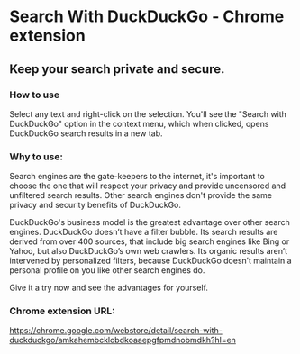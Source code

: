 # Search With DuckDuckGo - Chrome extension

## Keep your search private and secure.

### How to use
Select any text and right-click on the selection. You'll see the "Search with DuckDuckGo" option in the context menu, which when clicked, opens DuckDuckGo search results in a new tab.

### Why to use:
Search engines are the gate-keepers to the internet, it's important to choose the one that will respect your privacy and provide uncensored and unfiltered search results. Other search engines don't provide the same privacy and security benefits of DuckDuckGo.

DuckDuckGo's business model is the greatest advantage over other search engines. DuckDuckGo doesn’t have a filter bubble. Its search results are derived from over 400 sources, that include big search engines like Bing or Yahoo, but also DuckDuckGo’s own web crawlers. Its organic results aren’t intervened by personalized filters, because DuckDuckGo doesn’t maintain a personal profile on you like other search engines do. 

Give it a try now and see the advantages for yourself.

### Chrome extension URL:
https://chrome.google.com/webstore/detail/search-with-duckduckgo/amkahembcklobdkoaaepgfpmdnobmdkh?hl=en